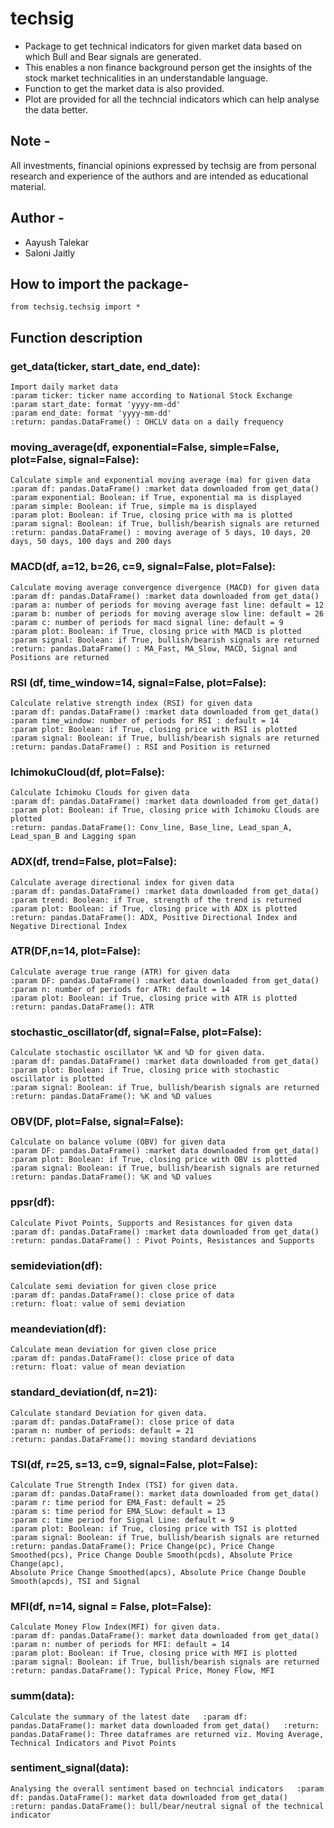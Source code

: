 techsig
=======

-   Package to get technical indicators for given market data based on
    which Bull and Bear signals are generated.
-   This enables a non finance background person get the insights of the
    stock market technicalities in an understandable language.
-   Function to get the market data is also provided.
-   Plot are provided for all the techncial indicators which can help
    analyse the data better.

Note -
-----

All investments, financial opinions expressed by techsig are from
personal research and experience of the authors and are intended as
educational material.

Author -
-------

-   Aayush Talekar
-   Saloni Jaitly

How to import the package-
-------------------------

    from techsig.techsig import *

Function description
--------------------

### get\_data(ticker, start\_date, end\_date):
```
Import daily market data   
:param ticker: ticker name according to National Stock Exchange   :param start_date: format 'yyyy-mm-dd'   
:param end_date: format 'yyyy-mm-dd'   
:return: pandas.DataFrame() : OHCLV data on a daily frequency
```

### moving\_average(df, exponential=False, simple=False, plot=False, signal=False):

```
Calculate simple and exponential moving average (ma) for given data   
:param df: pandas.DataFrame() :market data downloaded from get_data()   
:param exponential: Boolean: if True, exponential ma is displayed   :param simple: Boolean: if True, simple ma is displayed   
:param plot: Boolean: if True, closing price with ma is plotted   :param signal: Boolean: if True, bullish/bearish signals are returned   
:return: pandas.DataFrame() : moving average of 5 days, 10 days, 20 days, 50 days, 100 days and 200 days
```

### MACD(df, a=12, b=26, c=9, signal=False, plot=False):

```
Calculate moving average convergence divergence (MACD) for given data
:param df: pandas.DataFrame() :market data downloaded from get_data()
:param a: number of periods for moving average fast line: default = 12
:param b: number of periods for moving average slow line: default = 26
:param c: number of periods for macd signal line: default = 9
:param plot: Boolean: if True, closing price with MACD is plotted
:param signal: Boolean: if True, bullish/bearish signals are returned
:return: pandas.DataFrame() : MA_Fast, MA_Slow, MACD, Signal and Positions are returned
```

### RSI (df, time\_window=14, signal=False, plot=False):

```
Calculate relative strength index (RSI) for given data
:param df: pandas.DataFrame() :market data downloaded from get_data()
:param time_window: number of periods for RSI : default = 14
:param plot: Boolean: if True, closing price with RSI is plotted
:param signal: Boolean: if True, bullish/bearish signals are returned
:return: pandas.DataFrame() : RSI and Position is returned
```

### IchimokuCloud(df, plot=False):

```
Calculate Ichimoku Clouds for given data   
:param df: pandas.DataFrame() :market data downloaded from get_data()   
:param plot: Boolean: if True, closing price with Ichimoku Clouds are plotted   
:return: pandas.DataFrame(): Conv_line, Base_line, Lead_span_A, Lead_span_B and Lagging span
```

### ADX(df, trend=False, plot=False):

```
Calculate average directional index for given data   
:param df: pandas.DataFrame() :market data downloaded from get_data()   
:param trend: Boolean: if True, strength of the trend is returned   :param plot: Boolean: if True, closing price with ADX is plotted   :return: pandas.DataFrame(): ADX, Positive Directional Index and Negative Directional Index
```

### ATR(DF,n=14, plot=False):

```
Calculate average true range (ATR) for given data     
:param DF: pandas.DataFrame() :market data downloaded from get_data()     
:param n: number of periods for ATR: default = 14     
:param plot: Boolean: if True, closing price with ATR is plotted     
:return: pandas.DataFrame(): ATR
```

### stochastic\_oscillator(df, signal=False, plot=False):

```
Calculate stochastic oscillator %K and %D for given data.    
:param df: pandas.DataFrame() :market data downloaded from get_data()
:param plot: Boolean: if True, closing price with stochastic oscillator is plotted
:param signal: Boolean: if True, bullish/bearish signals are returned
:return: pandas.DataFrame(): %K and %D values
```

### OBV(DF, plot=False, signal=False):

```
Calculate on balance volume (OBV) for given data
:param DF: pandas.DataFrame() :market data downloaded from get_data()
:param plot: Boolean: if True, closing price with OBV is plotted
:param signal: Boolean: if True, bullish/bearish signals are returned
:return: pandas.DataFrame(): %K and %D values
```

### ppsr(df):

```
Calculate Pivot Points, Supports and Resistances for given data
:param df: pandas.DataFrame() :market data downloaded from get_data()
:return: pandas.DataFrame() : Pivot Points, Resistances and Supports
```

### semideviation(df):

```
Calculate semi deviation for given close price
:param df: pandas.DataFrame(): close price of data
:return: float: value of semi deviation
```

### meandeviation(df):

```
Calculate mean deviation for given close price
:param df: pandas.DataFrame(): close price of data
:return: float: value of mean deviation
```

### standard\_deviation(df, n=21):

```
Calculate standard Deviation for given data.
:param df: pandas.DataFrame(): close price of data
:param n: number of periods: default = 21
:return: pandas.DataFrame(): moving standard deviations
```

### TSI(df, r=25, s=13, c=9, signal=False, plot=False):

```
Calculate True Strength Index (TSI) for given data.
:param df: pandas.DataFrame(): market data downloaded from get_data()
:param r: time period for EMA_Fast: default = 25 
:param s: time period for EMA_SLow: default = 13
:param c: time period for Signal Line: default = 9
:param plot: Boolean: if True, closing price with TSI is plotted
:param signal: Boolean: if True, bullish/bearish signals are returned
:return: pandas.DataFrame(): Price Change(pc), Price Change Smoothed(pcs), Price Change Double Smooth(pcds), Absolute Price Change(apc),
Absolute Price Change Smoothed(apcs), Absolute Price Change Double Smooth(apcds), TSI and Signal
```

### MFI(df, n=14, signal = False, plot=False):

```
Calculate Money Flow Index(MFI) for given data.
:param df: pandas.DataFrame(): market data downloaded from get_data()
:param n: number of periods for MFI: default = 14
:param plot: Boolean: if True, closing price with MFI is plotted
:param signal: Boolean: if True, bullish/bearish signals are returned
:return: pandas.DataFrame(): Typical Price, Money Flow, MFI
```

### summ(data):
```
Calculate the summary of the latest date   :param df: pandas.DataFrame(): market data downloaded from get_data()   :return: pandas.DataFrame(): Three dataframes are returned viz. Moving Average, Technical Indicators and Pivot Points
```

### sentiment\_signal(data):

```
Analysing the overall sentiment based on techncial indicators   :param df: pandas.DataFrame(): market data downloaded from get_data()   
:return: pandas.DataFrame(): bull/bear/neutral signal of the technical indicator
```

